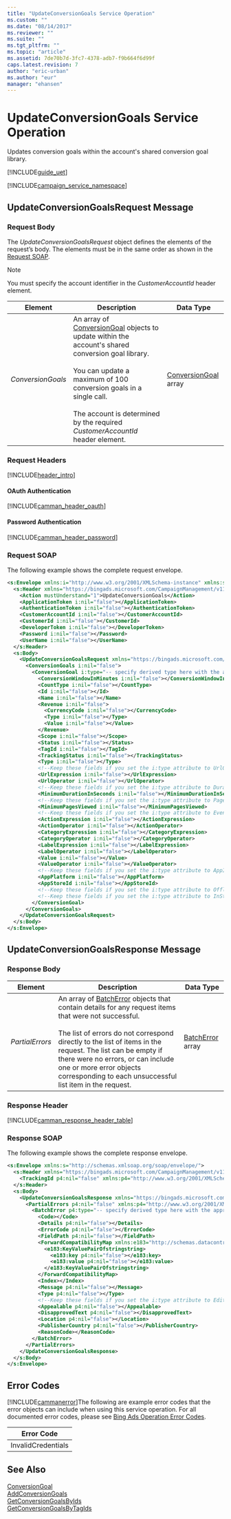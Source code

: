 ```yaml
---
title: "UpdateConversionGoals Service Operation"
ms.custom: ""
ms.date: "08/14/2017"
ms.reviewer: ""
ms.suite: ""
ms.tgt_pltfrm: ""
ms.topic: "article"
ms.assetid: 7de70b7d-3fc7-4378-adb7-f9b664f6d99f
caps.latest.revision: 7
author: "eric-urban"
ms.author: "eur"
manager: "ehansen"
---
```

# UpdateConversionGoals Service Operation
Updates conversion goals within the account's shared conversion goal library. 

[!INCLUDE[guide_uet](../campaign-api/includes/guide-uet.md)]

[!INCLUDE[campaign_service_namespace](../campaign-api/includes/campaign-service-namespace.md)]

## <a name="request"></a>UpdateConversionGoalsRequest Message

### Request Body
The *UpdateConversionGoalsRequest* object defines the elements of the request’s body. The elements must be in the same order as shown in the [Request SOAP](#request_soap).

> [!NOTE]
> You must specify the account identifier in the *CustomerAccountId* header element.

|Element|Description|Data Type|
|-----------|---------------|-------------|
|*ConversionGoals*|An array of [ConversionGoal](../campaign-api/conversiongoal-data-object.md) objects to update within the account's shared conversion goal library.<br /><br />You can update a maximum of 100 conversion goals in a single call. <br/><br/>The account is determined by the required *CustomerAccountId* header element.|[ConversionGoal](../campaign-api/conversiongoal-data-object.md) array|

### Request Headers
[!INCLUDE[header_intro](../campaign-api/includes/header-intro.md)]
#### OAuth Authentication
[!INCLUDE[camman_header_oauth](../campaign-api/includes/camman-header-oauth.md)]
#### Password Authentication
[!INCLUDE[camman_header_password](../campaign-api/includes/camman-header-password.md)]
### <a name="request_soap"></a>Request SOAP
The following example shows the complete request envelope.

```xml
<s:Envelope xmlns:i="http://www.w3.org/2001/XMLSchema-instance" xmlns:s="http://schemas.xmlsoap.org/soap/envelope/">
  <s:Header xmlns="https://bingads.microsoft.com/CampaignManagement/v11">
    <Action mustUnderstand="1">UpdateConversionGoals</Action>
    <ApplicationToken i:nil="false"></ApplicationToken>
    <AuthenticationToken i:nil="false"></AuthenticationToken>
    <CustomerAccountId i:nil="false"></CustomerAccountId>
    <CustomerId i:nil="false"></CustomerId>
    <DeveloperToken i:nil="false"></DeveloperToken>
    <Password i:nil="false"></Password>
    <UserName i:nil="false"></UserName>
  </s:Header>
  <s:Body>
    <UpdateConversionGoalsRequest xmlns="https://bingads.microsoft.com/CampaignManagement/v11">
      <ConversionGoals i:nil="false">
        <ConversionGoal i:type="-- specify derived type here with the appropriate prefix --">
          <ConversionWindowInMinutes i:nil="false"></ConversionWindowInMinutes>
          <CountType i:nil="false"></CountType>
          <Id i:nil="false"></Id>
          <Name i:nil="false"></Name>
          <Revenue i:nil="false">
            <CurrencyCode i:nil="false"></CurrencyCode>
            <Type i:nil="false"></Type>
            <Value i:nil="false"></Value>
          </Revenue>
          <Scope i:nil="false"></Scope>
          <Status i:nil="false"></Status>
          <TagId i:nil="false"></TagId>
          <TrackingStatus i:nil="false"></TrackingStatus>
          <Type i:nil="false"></Type>
          <!--Keep these fields if you set the i:type attribute to UrlGoal-->
          <UrlExpression i:nil="false"></UrlExpression>
          <UrlOperator i:nil="false"></UrlOperator>
          <!--Keep these fields if you set the i:type attribute to DurationGoal-->
          <MinimumDurationInSeconds i:nil="false"></MinimumDurationInSeconds>
          <!--Keep these fields if you set the i:type attribute to PagesViewedPerVisitGoal-->
          <MinimumPagesViewed i:nil="false"></MinimumPagesViewed>
          <!--Keep these fields if you set the i:type attribute to EventGoal-->
          <ActionExpression i:nil="false"></ActionExpression>
          <ActionOperator i:nil="false"></ActionOperator>
          <CategoryExpression i:nil="false"></CategoryExpression>
          <CategoryOperator i:nil="false"></CategoryOperator>
          <LabelExpression i:nil="false"></LabelExpression>
          <LabelOperator i:nil="false"></LabelOperator>
          <Value i:nil="false"></Value>
          <ValueOperator i:nil="false"></ValueOperator>
          <!--Keep these fields if you set the i:type attribute to AppInstallGoal-->
          <AppPlatform i:nil="false"></AppPlatform>
          <AppStoreId i:nil="false"></AppStoreId>
          <!--Keep these fields if you set the i:type attribute to OfflineConversionGoal-->
          <!--Keep these fields if you set the i:type attribute to InStoreTransactionGoal-->
        </ConversionGoal>
      </ConversionGoals>
    </UpdateConversionGoalsRequest>
  </s:Body>
</s:Envelope>
```

## <a name="response"></a>UpdateConversionGoalsResponse Message

### <a name="Body_Elements"></a>Response Body

|Element|Description|Data Type|
|-----------|---------------|-------------|
|*PartialErrors*|An array of [BatchError](../campaign-api/batcherror-data-object.md) objects that contain details for any request items that were not successful.<br /><br />The list of errors do not correspond directly to the list of items in the request. The list can be empty if there were no errors, or can include one or more error objects corresponding to each unsuccessful list item in the request.|[BatchError](../campaign-api/batcherror-data-object.md) array|

### <a name="Header_Elements"></a>Response Header
[!INCLUDE[camman_response_header_table](../campaign-api/includes/camman-response-header-table.md)]

### <a name="response_soap"></a>Response SOAP
The following example shows the complete response envelope.

```xml
<s:Envelope xmlns:s="http://schemas.xmlsoap.org/soap/envelope/">
  <s:Header xmlns="https://bingads.microsoft.com/CampaignManagement/v11">
    <TrackingId p4:nil="false" xmlns:p4="http://www.w3.org/2001/XMLSchema-instance"></TrackingId>
  </s:Header>
  <s:Body>
    <UpdateConversionGoalsResponse xmlns="https://bingads.microsoft.com/CampaignManagement/v11">
      <PartialErrors p4:nil="false" xmlns:p4="http://www.w3.org/2001/XMLSchema-instance">
        <BatchError p4:type="-- specify derived type here with the appropriate prefix --">
          <Code></Code>
          <Details p4:nil="false"></Details>
          <ErrorCode p4:nil="false"></ErrorCode>
          <FieldPath p4:nil="false"></FieldPath>
          <ForwardCompatibilityMap xmlns:e183="http://schemas.datacontract.org/2004/07/System.Collections.Generic" p4:nil="false">
            <e183:KeyValuePairOfstringstring>
              <e183:key p4:nil="false"></e183:key>
              <e183:value p4:nil="false"></e183:value>
            </e183:KeyValuePairOfstringstring>
          </ForwardCompatibilityMap>
          <Index></Index>
          <Message p4:nil="false"></Message>
          <Type p4:nil="false"></Type>
          <!--Keep these fields if you set the i:type attribute to EditorialError-->
          <Appealable p4:nil="false"></Appealable>
          <DisapprovedText p4:nil="false"></DisapprovedText>
          <Location p4:nil="false"></Location>
          <PublisherCountry p4:nil="false"></PublisherCountry>
          <ReasonCode></ReasonCode>
        </BatchError>
      </PartialErrors>
    </UpdateConversionGoalsResponse>
  </s:Body>
</s:Envelope>
```

## <a name="errors"></a>Error Codes
[!INCLUDE[cammanerror](../campaign-api/includes/cammanerror.md)]The following are example  error codes that the error objects can include when using this service operation. For all documented error codes, please see [Bing Ads Operation Error Codes](http://go.microsoft.com/fwlink/?LinkId=511884).

|Error Code|
|--------------|
|InvalidCredentials|

## See Also
[ConversionGoal](../campaign-api/conversiongoal-data-object.md)  
[AddConversionGoals](../campaign-api/addconversiongoals-service-operation.md)  
[GetConversionGoalsByIds](../campaign-api/getconversiongoalsbyids-service-operation.md)  
[GetConversionGoalsByTagIds](../campaign-api/getconversiongoalsbytagids-service-operation.md)  
